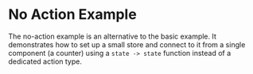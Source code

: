 # No Action Example

The no-action example is an alternative to the basic example. It demonstrates how to set up a small store and connect to it from a single component (a counter) using a `state -> state` function instead of a dedicated action type.
